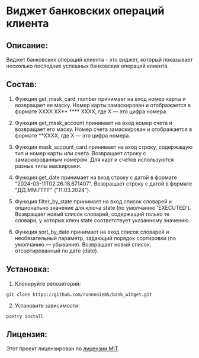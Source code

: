 # Виджет банковских операций клиента

## Описание:

Виджет банковских операций клиента - это виджет, который показывает несколько последних успешных банковских операций клиента.

## Состав:

1. Функция get_mask_card_number принимает на вход номер карты и возвращает ее маску. Номер карты замаскирован 
и отображается в формате XXXX XX** **** XXXX, где X — это цифра номера.

2. Функция get_mask_account принимает на вход номер счета и возвращает его маску. Номер счета замаскирован 
и отображается в формате **XXXX, где X — это цифра номера.

3. Функция mask_account_card принимает на вход строку, содержащую тип и номер карты или счета. 
Возвращает строку с замаскированным номером. Для карт и счетов используются разные типы маскировки.

4. Функция get_date принимает на вход строку с датой в формате "2024-03-11T02:26:18.671407".
Возвращает строку с датой в формате "ДД.ММ.ГГГГ" ("11.03.2024").
 
5. Функция filter_by_state принимает на вход список словарей и опционально значение для ключа state (по умолчанию 'EXECUTED').
Возвращает новый список словарей, содержащий только те словари, у которых ключ state соответствует указанному значению.

6. Функция sort_by_date принимает на вход список словарей и необязательный параметр, задающий порядок сортировки (по умолчанию — убывание).
Возвращает новый список, отсортированный по дате (date).

## Установка:

1. Клонируйте репозиторий:
```
git clone https://github.com/ronnnnie85/bank_witget.git
```
2. Установите зависимости:
```
poetry install
```

## Лицензия:

Этот проект лицензирован по [лицензии MIT](LICENSE).
